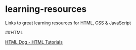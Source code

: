 # learning-resources
Links to great learning resources for HTML, CSS &amp; JavaScript

##HTML

[HTML Dog - HTML Tutorials](http://htmldog.com/guides/html/beginner/)
